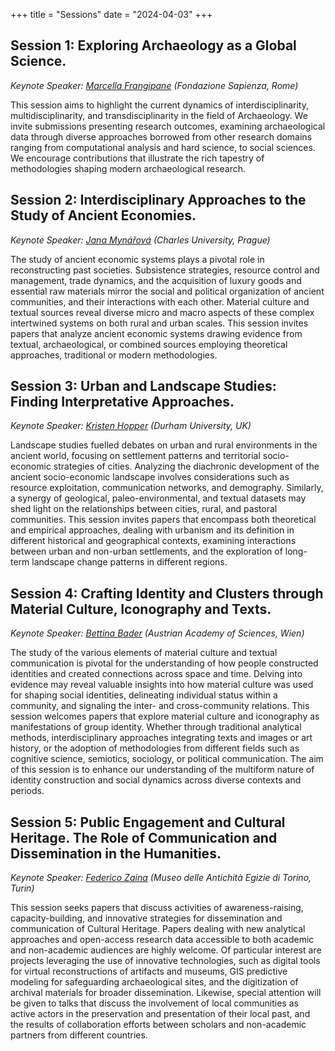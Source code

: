 +++
title = "Sessions"
date = "2024-04-03"
+++
## Session 1: Exploring Archaeology as a Global Science.

*Keynote Speaker: [Marcella Frangipane](https://www.lincei.it/it/content/frangipane-marcella) (Fondazione Sapienza, Rome)*

This session aims to highlight the current dynamics of interdisciplinarity, multidisciplinarity, and transdisciplinarity in the field of Archaeology. We invite submissions presenting research outcomes, examining archaeological data through diverse  approaches borrowed from other research domains ranging from computational analysis and hard science, to social sciences. We encourage contributions that illustrate the rich tapestry of methodologies shaping modern archaeological research.

## Session 2: Interdisciplinary Approaches to the Study of Ancient Economies.

*Keynote Speaker: [Jana Mynářová](https://uspv.ff.cuni.cz/en/academic-staff/jana-mynarova/) (Charles University, Prague)*

The study of ancient economic systems plays a pivotal role in reconstructing past societies. Subsistence strategies, resource control and management, trade dynamics, and the acquisition of luxury goods and essential raw materials mirror the social and political organization of ancient communities, and their interactions with each other. Material culture and textual sources reveal diverse micro and macro aspects of these complex intertwined systems on both rural and urban scales. This session invites papers that analyze ancient economic systems drawing evidence from textual, archaeological, or combined sources employing theoretical approaches,  traditional or modern methodologies.

## Session 3: Urban and Landscape Studies: Finding Interpretative Approaches.

*Keynote Speaker: [Kristen Hopper](https://www.durham.ac.uk/staff/k-a-hopper/) (Durham University, UK)*

Landscape studies fuelled debates on urban and rural environments in the ancient world, focusing on settlement patterns and territorial socio-economic strategies of cities. Analyzing the diachronic development of the ancient socio-economic landscape involves considerations such as resource exploitation, communication networks, and demography. Similarly, a synergy of geological, paleo-environmental, and textual datasets may shed light on the relationships between cities, rural, and pastoral communities. This session invites papers that encompass both theoretical and empirical approaches, dealing with urbanism and its definition in different historical and geographical contexts, examining interactions between urban and non-urban settlements, and the exploration of long-term landscape change patterns in different regions.

## Session 4: Crafting Identity and Clusters through Material Culture, Iconography and Texts.

*Keynote Speaker: [Bettina Bader](https://www.oeaw.ac.at/en/oeai/institute/team/person/bettina-bader) (Austrian Academy of Sciences, Wien)*

The study of the various elements of material culture and textual communication is pivotal for the understanding of how people constructed identities and created connections across space and time. Delving into evidence may reveal valuable insights into how material culture was used for shaping social identities, delineating individual status within a community, and signaling the inter- and cross-community relations. This session welcomes papers that explore material culture and iconography as manifestations of group identity. Whether through traditional analytical methods, interdisciplinary approaches integrating texts and images or art history, or the adoption of methodologies from different fields such as cognitive science, semiotics, sociology, or political communication. The aim of this session is to enhance our understanding of the multiform nature of identity construction and social dynamics across diverse contexts and periods.

## Session 5: Public Engagement and Cultural Heritage. The Role of Communication and Dissemination in the Humanities.

*Keynote Speaker: [Federico Zaina](https://www.researchgate.net/profile/Federico-Zaina-2) (Museo delle Antichità Egizie di Torino, Turin)*

This session seeks papers that discuss activities of awareness-raising, capacity-building, and innovative strategies for dissemination and communication of Cultural Heritage. Papers dealing with new analytical approaches and open-access research data accessible to both academic and non-academic audiences are highly welcome. Of particular interest are projects leveraging the use of innovative technologies, such as digital tools for virtual reconstructions of artifacts and museums, GIS predictive modeling for safeguarding archaeological sites, and the digitization of archival materials for broader dissemination. 
Likewise, special attention will be given to talks that discuss the involvement of local communities as active actors in the preservation and presentation of their local past, and the results of collaboration efforts between scholars and non-academic partners from different countries.
